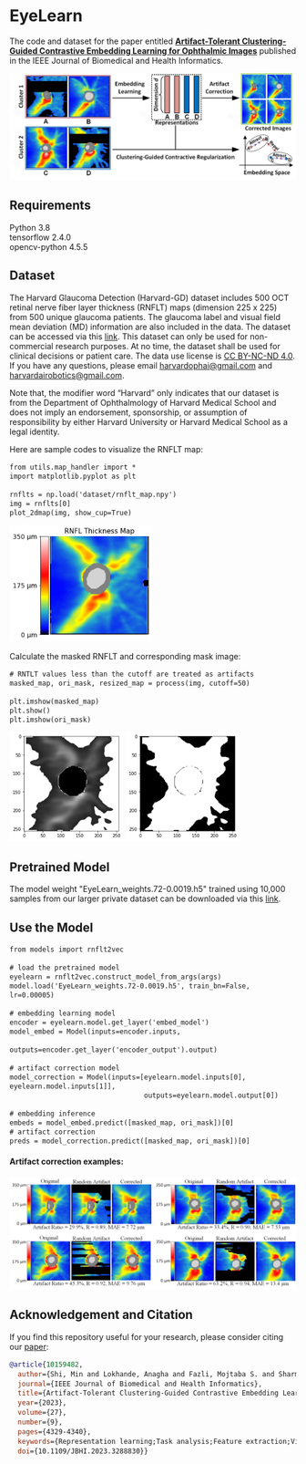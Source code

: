 # EyeLearn

The code and dataset for the paper entitled [**Artifact-Tolerant Clustering-Guided Contrastive Embedding Learning for Ophthalmic Images**](https://ieeexplore.ieee.org/document/10159482) published in the IEEE Journal of Biomedical and Health Informatics.

<img src="imgs/Fig1.png" width="700">

## Requirements
Python 3.8 <br/>
tensorflow 2.4.0 <br/>
opencv-python 4.5.5

## Dataset

The Harvard Glaucoma Detection (Harvard-GD) dataset includes 500 OCT retinal nerve fiber layer thickness (RNFLT) maps (dimension 225 x 225) from 500 unique glaucoma patients. The glaucoma label and visual field mean deviation (MD) information are also included in the data. The dataset can be accessed via this [link](https://drive.google.com/drive/folders/1-8NIRenXBy8sNxWUV8DMV6HNu2VX5H4u?usp=drive_link). This dataset can only be used for non-commercial research purposes. At no time, the dataset shall be used for clinical decisions or patient care. The data use license is [CC BY-NC-ND 4.0](https://creativecommons.org/licenses/by-nc-nd/4.0/). If you have any questions, please email <harvardophai@gmail.com> and <harvardairobotics@gmail.com>.

Note that, the modifier word “Harvard” only indicates that our dataset is from the Department of Ophthalmology of Harvard Medical School and does not imply an endorsement, sponsorship, or assumption of responsibility by either Harvard University or Harvard Medical School as a legal identity.

Here are sample codes to visualize the RNFLT map:
````
from utils.map_handler import *
import matplotlib.pyplot as plt

rnflts = np.load('dataset/rnflt_map.npy')
img = rnflts[0]
plot_2dmap(img, show_cup=True)
````
<img src="imgs/Fig2.png" width="250">

Calculate the masked RNFLT and corresponding mask image:
````
# RNTLT values less than the cutoff are treated as artifacts
masked_map, ori_mask, resized_map = process(img, cutoff=50)

plt.imshow(masked_map)
plt.show()
plt.imshow(ori_mask)
````
<img src="imgs/masked_map.png" width="200">
<img src="imgs/ori_mask.png" width="200">

## Pretrained Model
The model weight "EyeLearn_weights.72-0.0019.h5" trained using 10,000 samples from our larger private dataset can be downloaded via this [link](https://drive.google.com/drive/folders/1-8NIRenXBy8sNxWUV8DMV6HNu2VX5H4u?usp=drive_link).


## Use the Model
````
from models import rnflt2vec

# load the pretrained model
eyelearn = rnflt2vec.construct_model_from_args(args)
model.load('EyeLearn_weights.72-0.0019.h5', train_bn=False, lr=0.00005)

# embedding learning model
encoder = eyelearn.model.get_layer('embed_model')
model_embed = Model(inputs=encoder.inputs, 
                    outputs=encoder.get_layer('encoder_output').output)
                    
# artifact correction model                   
model_correction = Model(inputs=[eyelearn.model.inputs[0], eyelearn.model.inputs[1]],
                                 outputs=eyelearn.model.output[0])
                                 
# embedding inference
embeds = model_embed.predict([masked_map, ori_mask])[0] 
# artifact correction
preds = model_correction.predict([masked_map, ori_mask])[0]
````

#### Artifact correction examples: <br />
<img src="imgs/example.png" width="800">

## Acknowledgement and Citation


If you find this repository useful for your research, please consider citing our [paper](https://ieeexplore.ieee.org/abstract/document/10159482):

```bibtex
@article{10159482,
  author={Shi, Min and Lokhande, Anagha and Fazli, Mojtaba S. and Sharma, Vishal and Tian, Yu and Luo, Yan and Pasquale, Louis R. and Elze, Tobias and Boland, Michael V. and Zebardast, Nazlee and Friedman, David S. and Shen, Lucy Q. and Wang, Mengyu},
  journal={IEEE Journal of Biomedical and Health Informatics}, 
  title={Artifact-Tolerant Clustering-Guided Contrastive Embedding Learning for Ophthalmic Images in Glaucoma}, 
  year={2023},
  volume={27},
  number={9},
  pages={4329-4340},
  keywords={Representation learning;Task analysis;Feature extraction;Visualization;Optical distortion;Image segmentation;Retina;Artifact correction;glaucoma;ophthalmic image;representation learning;RNFLT map},
  doi={10.1109/JBHI.2023.3288830}}
```

